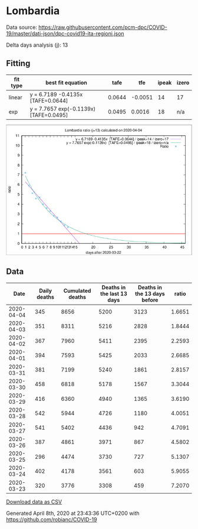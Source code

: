 # Lombardia

Data source: https://raw.githubusercontent.com/pcm-dpc/COVID-19/master/dati-json/dpc-covid19-ita-regioni.json

Delta days analysis (j): 13

## Fitting 
|fit type|best fit equation|tafe|tfe|ipeak|izero|
|-------|-----|--------|------|---|---|
|linear|y = 6.7189 -0.4135x  [TAFE=0.0644]|0.0644|-0.0051|14|17|
|exp|y = 7.7657 exp(-0.1139x)  [TAFE=0.0495]|0.0495|0.0016|18|n/a|

![Plot](COVID-19_lombardia_j13_2020-04-04.png)

## Data
|Date|Daily deaths|Cumulated deaths|Deaths in the last 13 days|Deaths in the 13 days before|ratio|
|----|----------|-----------|-------|--------------------|-----|
|2020-04-04|345|8656|5200|3123|1.6651|
|2020-04-03|351|8311|5216|2828|1.8444|
|2020-04-02|367|7960|5411|2395|2.2593|
|2020-04-01|394|7593|5425|2033|2.6685|
|2020-03-31|381|7199|5240|1861|2.8157|
|2020-03-30|458|6818|5178|1567|3.3044|
|2020-03-29|416|6360|4940|1365|3.6190|
|2020-03-28|542|5944|4726|1180|4.0051|
|2020-03-27|541|5402|4436|942|4.7091|
|2020-03-26|387|4861|3971|867|4.5802|
|2020-03-25|296|4474|3730|727|5.1307|
|2020-03-24|402|4178|3561|603|5.9055|
|2020-03-23|320|3776|3308|459|7.2070|

[Download data as CSV](COVID-19_lombardia_j13_2020-04-04.csv)

Generated April 8th, 2020 at 23:43:36 UTC+0200 with https://github.com/robianc/COVID-19
